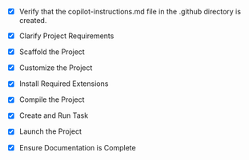 <!-- Use this file to provide workspace-specific custom instructions to Copilot. For more details, visit https://code.visualstudio.com/docs/copilot/copilot-customization#_use-a-githubcopilotinstructionsmd-file -->
- [x] Verify that the copilot-instructions.md file in the .github directory is created.

- [x] Clarify Project Requirements
	<!-- Google Sheets + GitHub Pages integration project for business directory wiki - COMPLETED -->

- [x] Scaffold the Project
	<!-- COMPLETED: Created Jekyll project structure with Google Sheets integration, including:
	- Gemfile and _config.yml for Jekyll setup
	- Python sync script for Google Sheets API
	- Business layouts and pages
	- GitHub Actions workflow for automation
	- README with setup instructions
	-->

- [x] Customize the Project
	<!-- COMPLETED: Project customized with Google Sheets integration features:
	- Dynamic business loading from Google Sheets API
	- Category-based organization
	- Responsive design with search functionality
	- Automated data sync workflow
	- Business detail pages with contact information
	-->

- [x] Install Required Extensions
	<!-- No extensions needed for Jekyll project -->

- [x] Compile the Project
	<!-- COMPLETED: Jekyll site builds successfully with GitHub Pages compatible dependencies -->

- [x] Create and Run Task
	<!-- COMPLETED: Created and started Jekyll serve task with live reload -->

- [x] Launch the Project
	<!-- COMPLETED: Jekyll server launched and site opened in browser at http://127.0.0.1:4000 -->

- [x] Ensure Documentation is Complete
	<!-- COMPLETED: README.md and copilot-instructions.md are complete and up to date -->
